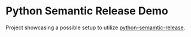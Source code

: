 # Python Semantic Release Demo

Project showcasing a possible setup to utilize [python-semamtic-release][psm].

[psm]: https://python-semantic-release.readthedocs.io/en/latest/index.html
